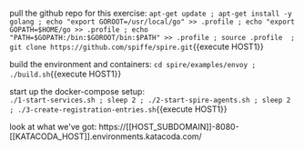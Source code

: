 
pull the github repo for this exercise:
`apt-get update ; apt-get install -y golang ; echo "export GOROOT=/usr/local/go" >> .profile ; echo "export GOPATH=$HOME/go >> .profile ; echo "PATH=$GOPATH:/bin:$GOROOT/bin:$PATH" >> .profile ; source .profile  ; git clone https://github.com/spiffe/spire.git`{{execute HOST1}}

build the environment and containers:
`cd spire/examples/envoy ; ./build.sh`{{execute HOST1}}

start up the docker-compose setup:  
`./1-start-services.sh ; sleep 2 ; ./2-start-spire-agents.sh ; sleep 2 ; ./3-create-registration-entries.sh`{{execute HOST1}}


look at what we've got:
https://[[HOST_SUBDOMAIN]]-8080-[[KATACODA_HOST]].environments.katacoda.com/


